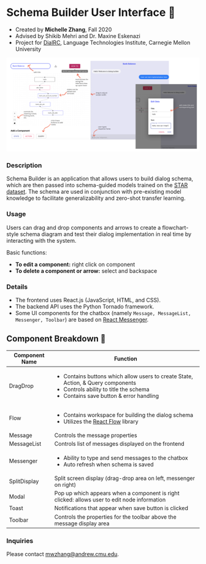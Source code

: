 # Schema Builder User Interface  :speech_balloon:
- Created by **Michelle Zhang**, Fall 2020
- Advised by Shikib Mehri and Dr. Maxine Eskenazi 
- Project for [DialRC](http://dialrc.org/), Language Technologies Institute, Carnegie Mellon University

![Thumbnail](assets/thumbnail.png?raw=true "Title")

### Description 

Schema Builder is an application that allows users to build dialog schema, 
which are then passed into schema-guided models trained on the [STAR dataset](https://arxiv.org/pdf/2010.11853.pdf). 
The schema are used in conjunction with pre-existing model knowledge to facilitate generalizability and zero-shot transfer learning.
 
### Usage 

Users can drag and drop components and arrows to create a flowchart-style schema diagram and test their dialog implementation in real time by interacting with the system.

Basic functions:
 - **To edit a component:** right click on component
 - **To delete a component or arrow:** select and backspace

### Details

- The frontend uses React.js (JavaScript, HTML, and CSS).
- The backend API uses the Python Tornado framework.
- Some UI components for the chatbox (namely `Message, MessageList, Messenger, Toolbar`) are based on [React Messenger](https://github.com/sejr/react-messenger).

## Component Breakdown :star2:

| Component Name  | Function |
| ------------- | ------------- |
| DragDrop  |<ul><li>Contains buttons which allow users to create State, Action, & Query components</li><li>Controls ability to title the schema</li><li>Contains save button & error handling</li></ul>|
| Flow  | <ul><li>Contains workspace for building the dialog schema</li><li>Utilizes the [React Flow](https://reactflow.dev/) library</li></ul> |
| Message  | Controls the message properties |
| MessageList  | Controls list of messages displayed on the frontend |
| Messenger  | <ul><li>Ability to type and send messages to the chatbox</li><li>Auto refresh when schema is saved</li></ul> |
| SplitDisplay  | Split screen display (drag-drop area on left, messenger on right) |
| Modal  | Pop up which appears when a component is right clicked: allows user to edit node information |
| Toast | Notifications that appear when save button is clicked |
| Toolbar | Controls the properties for the toolbar above the message display area |


### Inquiries 
Please contact mwzhang@andrew.cmu.edu.
